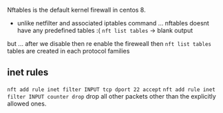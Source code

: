 Nftables is the default kernel firewall in centos 8.
- unlike netfilter and associated iptables command ... nftables doesnt have any predefined tables :(
`nft list tables` -> blank output

but ... after we disable then re enable the fireweall then  `nft list tables` 
tables are created in each protocol families

## inet rules
`nft add rule inet filter INPUT tcp dport 22 accept`
`nft add rule inet filter INPUT counter drop` drop all other packets other than the explicitly allowed ones.

